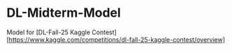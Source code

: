 # DL-Midterm-Model

Model for [DL-Fall-25 Kaggle Contest][https://www.kaggle.com/competitions/dl-fall-25-kaggle-contest/overview]
